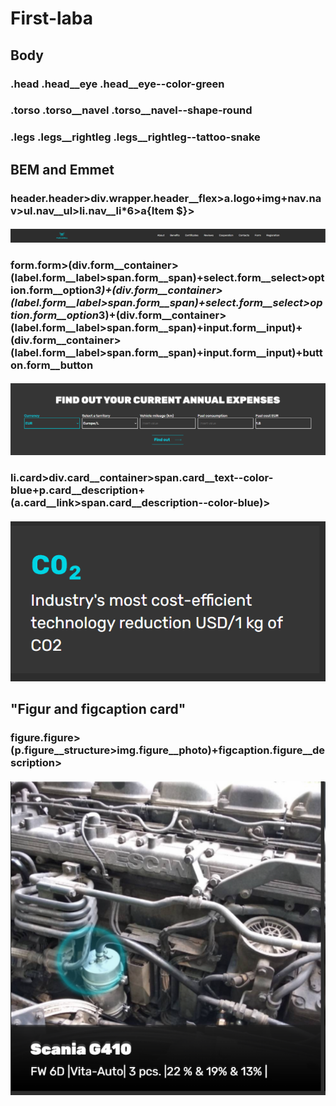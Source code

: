 # First-laba

## Body

### .head .head__eye .head__eye--color-green

### .torso .torso__navel .torso__navel--shape-round

### .legs .legs__rightleg .legs__rightleg--tattoo-snake

## BEM and Emmet

### header.header>div.wrapper.header__flex>a.logo+img+nav.nav>ul.nav__ul>li.nav__li*6>a{Item $}>

#### ![header](/img/header.png)

### form.form>(div.form__container>(label.form__label>span.form__span)+select.form__select>option.form__option*3)+(div.form__container>(label.form__label>span.form__span)+select.form__select>option.form__option*3)+(div.form__container>(label.form__label>span.form__span)+input.form__input)+(div.form__container>(label.form__label>span.form__span)+input.form__input)+button.form__button

#### ![form](/img/form.png)

### li.card>div.card__container>span.card__text--color-blue+p.card__description+(a.card__link>span.card__description--color-blue)>

#### ![card](/img/card.png)

## "Figur and figcaption card"

### figure.figure>(p.figure__structure>img.figure__photo)+figcaption.figure__description>

#### ![figure](/img/figure.png)